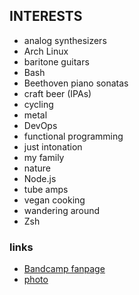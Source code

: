 ## INTERESTS 

- analog synthesizers
- Arch Linux
- baritone guitars
- Bash
- Beethoven piano sonatas
- craft beer (IPAs)
- cycling
- metal
- DevOps
- functional programming
- just intonation
- my family
- nature
- Node.js
- tube amps
- vegan cooking
- wandering around
- Zsh

### links

* [Bandcamp fanpage](https://bandcamp.com/josephpost)
* [photo](/assets/images/joefresco.jpg)